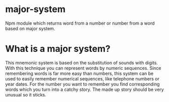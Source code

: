 # major-system
Npm module which returns word from a number or number from a word based on major system.

# What is a major system?
This mnemonic system is based on the substitution of sounds with digits. With this technique you can represent words by numeric sequences. Since remembering words is far more easy than numbers, this system can be used to easily remember numerical sequences, like telephone numbers or year dates. For the number you want to remember you find corresponding words which you turn into a catchy story. The made up story should be very unusual so it sticks.
